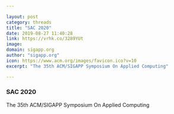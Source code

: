 ```yaml
---

layout: post
category: threads
title: "SAC 2020"
date: 2019-08-27 11:40:28
link: https://vrhk.co/3289YUt
image: 
domain: sigapp.org
author: "sigapp.org"
icon: https://www.acm.org/images/favicon.ico?v=10
excerpt: "The 35th ACM/SIGAPP Symposium On Applied Computing"

---
```


### SAC 2020

The 35th ACM/SIGAPP Symposium On Applied Computing